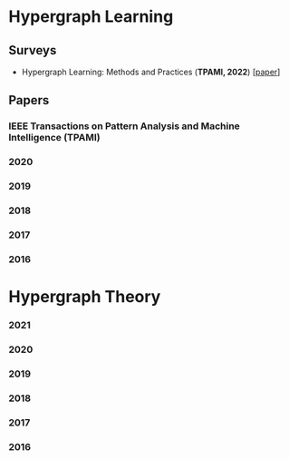 # Hypergraph Learning

## Surveys
- <a name="todo"></a> Hypergraph Learning: Methods and Practices (**TPAMI, 2022**) [[paper](https://ieeexplore.ieee.org/abstract/document/9264674)]
## Papers

### IEEE Transactions on Pattern Analysis and Machine Intelligence (TPAMI)

### 2020

### 2019

### 2018

### 2017

### 2016

# Hypergraph Theory

### 2021

### 2020

### 2019

### 2018

### 2017

### 2016
